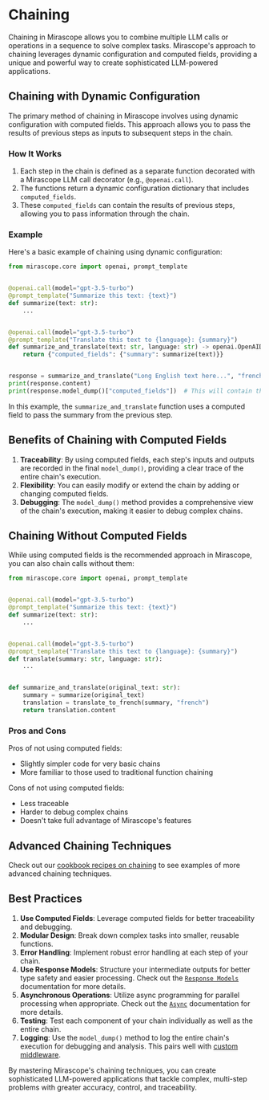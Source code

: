 # Chaining

Chaining in Mirascope allows you to combine multiple LLM calls or operations in a sequence to solve complex tasks. Mirascope's approach to chaining leverages dynamic configuration and computed fields, providing a unique and powerful way to create sophisticated LLM-powered applications.

## Chaining with Dynamic Configuration

The primary method of chaining in Mirascope involves using dynamic configuration with computed fields. This approach allows you to pass the results of previous steps as inputs to subsequent steps in the chain.

### How It Works

1. Each step in the chain is defined as a separate function decorated with a Mirascope LLM call decorator (e.g., `@openai.call`).
2. The functions return a dynamic configuration dictionary that includes `computed_fields`.
3. These `computed_fields` can contain the results of previous steps, allowing you to pass information through the chain.

### Example

Here's a basic example of chaining using dynamic configuration:

```python
from mirascope.core import openai, prompt_template


@openai.call(model="gpt-3.5-turbo")
@prompt_template("Summarize this text: {text}")
def summarize(text: str):
    ...


@openai.call(model="gpt-3.5-turbo")
@prompt_template("Translate this text to {language}: {summary}")
def summarize_and_translate(text: str, language: str) -> openai.OpenAIDynamicConfig:
    return {"computed_fields": {"summary": summarize(text)}}


response = summarize_and_translate("Long English text here...", "french")
print(response.content)
print(response.model_dump()["computed_fields"])  # This will contain the `summarize` response
```

In this example, the `summarize_and_translate` function uses a computed field to pass the summary from the previous step.

## Benefits of Chaining with Computed Fields

1. **Traceability**: By using computed fields, each step's inputs and outputs are recorded in the final `model_dump()`, providing a clear trace of the entire chain's execution.
2. **Flexibility**: You can easily modify or extend the chain by adding or changing computed fields.
3. **Debugging**: The `model_dump()` method provides a comprehensive view of the chain's execution, making it easier to debug complex chains.

## Chaining Without Computed Fields

While using computed fields is the recommended approach in Mirascope, you can also chain calls without them:

```python
from mirascope.core import openai, prompt_template


@openai.call(model="gpt-3.5-turbo")
@prompt_template("Summarize this text: {text}")
def summarize(text: str):
    ...


@openai.call(model="gpt-3.5-turbo")
@prompt_template("Translate this text to {language}: {summary}")
def translate(summary: str, language: str):
    ...


def summarize_and_translate(original_text: str):
    summary = summarize(original_text)
    translation = translate_to_french(summary, "french")
    return translation.content
```

### Pros and Cons

Pros of not using computed fields:

- Slightly simpler code for very basic chains
- More familiar to those used to traditional function chaining

Cons of not using computed fields:

- Less traceable
- Harder to debug complex chains
- Doesn't take full advantage of Mirascope's features

## Advanced Chaining Techniques

Check out our [cookbook recipes on chaining](../cookbook/prompt_engineering/chaining/index.md) to see examples of more advanced chaining techniques.

## Best Practices

1. **Use Computed Fields**: Leverage computed fields for better traceability and debugging.
2. **Modular Design**: Break down complex tasks into smaller, reusable functions.
3. **Error Handling**: Implement robust error handling at each step of your chain.
4. **Use Response Models**: Structure your intermediate outputs for better type safety and easier processing. Check out the [`Response Models`](./response_models.md) documentation for more details.
5. **Asynchronous Operations**: Utilize async programming for parallel processing when appropriate. Check out the [`Async`](./async.md) documentation for more details.
6. **Testing**: Test each component of your chain individually as well as the entire chain.
7. **Logging**: Use the `model_dump()` method to log the entire chain's execution for debugging and analysis. This pairs well with [custom middleware](../integrations/custom_middleware.md).

By mastering Mirascope's chaining techniques, you can create sophisticated LLM-powered applications that tackle complex, multi-step problems with greater accuracy, control, and traceability.
